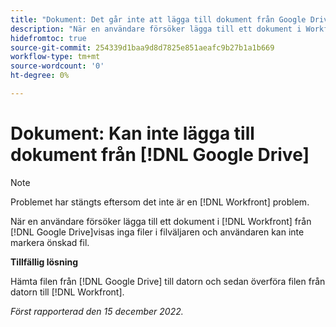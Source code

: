 ```yaml
---
title: "Dokument: Det går inte att lägga till dokument från Google Drive"
description: "När en användare försöker lägga till ett dokument i Workfront från Google Drive visas inga filer i filväljaren och användaren kan inte markera önskad fil."
hidefromtoc: true
source-git-commit: 254339d1baa9d8d7825e851aeafc9b27b1a1b669
workflow-type: tm+mt
source-wordcount: '0'
ht-degree: 0%

---
```



# Dokument: Kan inte lägga till dokument från [!DNL Google Drive]

<!--On WF and WFP TOCs-->

>[!NOTE]
>
>Problemet har stängts eftersom det inte är en [!DNL Workfront] problem.

När en användare försöker lägga till ett dokument i [!DNL Workfront] från [!DNL Google Drive]visas inga filer i filväljaren och användaren kan inte markera önskad fil.

**Tillfällig lösning**

Hämta filen från [!DNL Google Drive] till datorn och sedan överföra filen från datorn till [!DNL Workfront].

_Först rapporterad den 15 december 2022._

